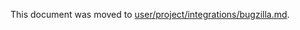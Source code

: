 This document was moved to [user/project/integrations/bugzilla.md](../user/project/integrations/bugzilla.md).
